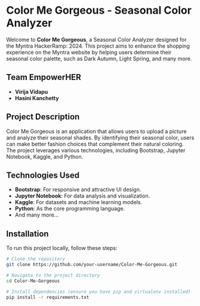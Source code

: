 # Color Me Gorgeous - Seasonal Color Analyzer

Welcome to **Color Me Gorgeous**, a Seasonal Color Analyzer designed for the Myntra HackerRamp: 2024. This project aims to enhance the shopping experience on the Myntra website by helping users determine their seasonal color palette, such as Dark Autumn, Light Spring, and many more.

## Team EmpowerHER

- **Virija Vidapu**
- **Hasini Kanchetty**

## Project Description

Color Me Gorgeous is an application that allows users to upload a picture and analyze their seasonal shades. By identifying their seasonal color, users can make better fashion choices that complement their natural coloring. The project leverages various technologies, including Bootstrap, Jupyter Notebook, Kaggle, and Python.

## Technologies Used

- **Bootstrap**: For responsive and attractive UI design.
- **Jupyter Notebook**: For data analysis and visualization.
- **Kaggle**: For datasets and machine learning models.
- **Python**: As the core programming language.
- And many more...

## Installation

To run this project locally, follow these steps:

```bash
# Clone the repository
git clone https://github.com/your-username/Color-Me-Gorgeous.git

# Navigate to the project directory
cd Color-Me-Gorgeous

# Install dependencies (ensure you have pip and virtualenv installed)
pip install -r requirements.txt
